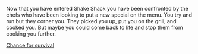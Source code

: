 Now that you have entered Shake Shack you have been confronted by the chefs who have been looking to put a new special on the menu. You try and run but they corner you. They picked you up, put you on the grill, and cooked you. But maybe you could come back to life and stop them from cooking you further.

[Chance for survival](cooked.md)

